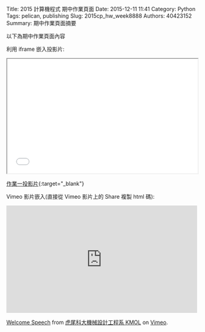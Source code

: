 Title: 2015 計算機程式 期中作業頁面
Date: 2015-12-11 11:41
Category: Python
Tags: pelican, publishing
Slug: 2015cp_hw_week8888
Authors: 40423152
Summary: 期中作業頁面摘要

以下為期中作業頁面內容

利用 iframe 嵌入投影片:

<iframe src="simplest10.html" width="500" height="300"></iframe>

[作業一投影片](simplest10.html){:target="_blank"}





Vimeo 影片嵌入(直接從 Vimeo 影片上的 Share 複製 html 碼):

<iframe src="https://vimeo.com/147718932" width="500" height="281" frameborder="0" webkitallowfullscreen mozallowfullscreen allowfullscreen></iframe> <p><a href="https://vimeo.com/137724068">Welcome Speech</a> from <a href="https://vimeo.com/user24079973">虎尾科大機械設計工程系 KMOL</a> on <a href="https://vimeo.com">Vimeo</a>.</p>
